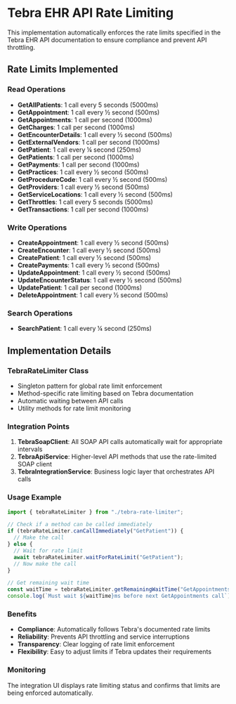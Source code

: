 # Tebra EHR API Rate Limiting

This implementation automatically enforces the rate limits specified in the Tebra EHR API documentation to ensure compliance and prevent API throttling.

## Rate Limits Implemented

### Read Operations

- **GetAllPatients**: 1 call every 5 seconds (5000ms)
- **GetAppointment**: 1 call every ½ second (500ms)
- **GetAppointments**: 1 call per second (1000ms)
- **GetCharges**: 1 call per second (1000ms)
- **GetEncounterDetails**: 1 call every ½ second (500ms)
- **GetExternalVendors**: 1 call per second (1000ms)
- **GetPatient**: 1 call every ¼ second (250ms)
- **GetPatients**: 1 call per second (1000ms)
- **GetPayments**: 1 call per second (1000ms)
- **GetPractices**: 1 call every ½ second (500ms)
- **GetProcedureCode**: 1 call every ½ second (500ms)
- **GetProviders**: 1 call every ½ second (500ms)
- **GetServiceLocations**: 1 call every ½ second (500ms)
- **GetThrottles**: 1 call every 5 seconds (5000ms)
- **GetTransactions**: 1 call per second (1000ms)

### Write Operations

- **CreateAppointment**: 1 call every ½ second (500ms)
- **CreateEncounter**: 1 call every ½ second (500ms)
- **CreatePatient**: 1 call every ½ second (500ms)
- **CreatePayments**: 1 call every ½ second (500ms)
- **UpdateAppointment**: 1 call every ½ second (500ms)
- **UpdateEncounterStatus**: 1 call every ½ second (500ms)
- **UpdatePatient**: 1 call per second (1000ms)
- **DeleteAppointment**: 1 call every ½ second (500ms)

### Search Operations

- **SearchPatient**: 1 call every ¼ second (250ms)

## Implementation Details

### TebraRateLimiter Class

- Singleton pattern for global rate limit enforcement
- Method-specific rate limiting based on Tebra documentation
- Automatic waiting between API calls
- Utility methods for rate limit monitoring

### Integration Points

1. **TebraSoapClient**: All SOAP API calls automatically wait for appropriate intervals
2. **TebraApiService**: Higher-level API methods that use the rate-limited SOAP client
3. **TebraIntegrationService**: Business logic layer that orchestrates API calls

### Usage Example

```typescript
import { tebraRateLimiter } from "./tebra-rate-limiter";

// Check if a method can be called immediately
if (tebraRateLimiter.canCallImmediately("GetPatient")) {
  // Make the call
} else {
  // Wait for rate limit
  await tebraRateLimiter.waitForRateLimit("GetPatient");
  // Now make the call
}

// Get remaining wait time
const waitTime = tebraRateLimiter.getRemainingWaitTime("GetAppointments");
console.log(`Must wait ${waitTime}ms before next GetAppointments call`);
```

### Benefits

- **Compliance**: Automatically follows Tebra's documented rate limits
- **Reliability**: Prevents API throttling and service interruptions
- **Transparency**: Clear logging of rate limit enforcement
- **Flexibility**: Easy to adjust limits if Tebra updates their requirements

### Monitoring

The integration UI displays rate limiting status and confirms that limits are being enforced automatically.
